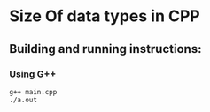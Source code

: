 # Size Of data types in CPP

## Building and running instructions:

### Using G++

```
g++ main.cpp
./a.out

```